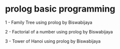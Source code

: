 # prolog basic programming

1 - Family Tree using prolog by Biswabijaya 

2 - Factorial of a number using prolog by Biswabijaya 

3 - Tower of Hanoi using prolog by Biswabijaya 
